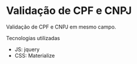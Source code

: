 # Validação de CPF e CNPJ
Validação de CPF e CNPJ em mesmo campo.

Tecnologias utilizadas

- JS: jquery
- CSS: Materialize
